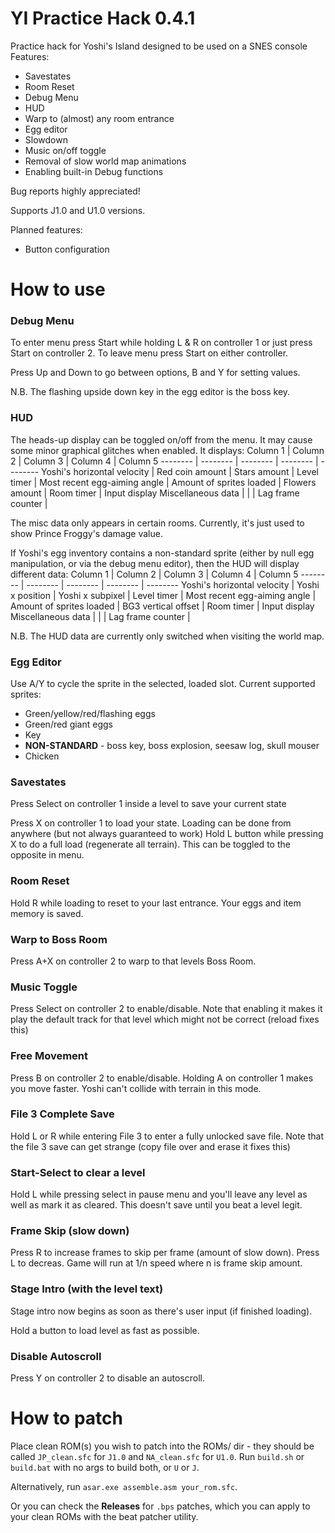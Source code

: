 # YI Practice Hack 0.4.1
Practice hack for Yoshi's Island designed to be used on a SNES console
Features:
* Savestates
* Room Reset
* Debug Menu
* HUD
* Warp to (almost) any room entrance
* Egg editor
* Slowdown
* Music on/off toggle
* Removal of slow world map animations
* Enabling built-in Debug functions

Bug reports highly appreciated!

Supports J1.0 and U1.0 versions.

Planned features:
* Button configuration

# How to use
### Debug Menu
To enter menu press Start while holding L & R on controller 1 or just press Start on controller 2.
To leave menu press Start on either controller.

Press Up and Down to go between options, B and Y for setting values.

N.B. The flashing upside down key in the egg editor is the boss key.

### HUD
The heads-up display can be toggled on/off from the menu. It may cause some minor graphical glitches when enabled.
It displays:
Column 1 | Column 2 | Column 3 | Column 4 | Column 5
-------- | -------- | -------- | -------- | --------
Yoshi's horizontal velocity | Red coin amount | Stars amount | Level timer | 
Most recent egg-aiming angle | Amount of sprites loaded | Flowers amount | Room timer | Input display
Miscellaneous data | | | Lag frame counter | 

The misc data only appears in certain rooms. Currently, it's just used to show Prince Froggy's damage value.

If Yoshi's egg inventory contains a non-standard sprite (either by null egg manipulation, or via the debug menu editor), then the HUD will display different data:
Column 1 | Column 2 | Column 3 | Column 4 | Column 5
-------- | -------- | -------- | -------- | --------
Yoshi's horizontal velocity | Yoshi x position | Yoshi x subpixel | Level timer | 
Most recent egg-aiming angle | Amount of sprites loaded | BG3 vertical offset | Room timer | Input display
Miscellaneous data | | | Lag frame counter | 

N.B. The HUD data are currently only switched when visiting the world map.

### Egg Editor
Use A/Y to cycle the sprite in the selected, loaded slot.
Current supported sprites:
- Green/yellow/red/flashing eggs
- Green/red giant eggs
- Key
- **NON-STANDARD** - boss key, boss explosion, seesaw log, skull mouser
- Chicken

### Savestates
Press Select on controller 1 inside a level to save your current state

Press X on controller 1 to load your state. Loading can be done from anywhere (but not always guaranteed to work)
Hold L button while pressing X to do a full load (regenerate all terrain). This can be toggled to the opposite in menu.

### Room Reset
Hold R while loading to reset to your last entrance. Your eggs and item memory is saved.

### Warp to Boss Room
Press A+X on controller 2 to warp to that levels Boss Room.

### Music Toggle
Press Select on controller 2 to enable/disable. Note that enabling it makes it play the default track for that level which might not be correct (reload fixes this)

### Free Movement
Press B on controller 2 to enable/disable. Holding A on controller 1 makes you move faster. Yoshi can't collide with terrain in this mode.

### File 3 Complete Save
Hold L or R while entering File 3 to enter a fully unlocked save file. Note that the file 3 save can get strange (copy file over and erase it fixes this)

### Start-Select to clear a level
Hold L while pressing select in pause menu and you'll leave any level as well as mark it as cleared. This doesn't save until you beat a level legit.

### Frame Skip (slow down)
Press R to increase frames to skip per frame (amount of slow down). Press L to decreas. Game will run at 1/n speed where n is frame skip amount. 

### Stage Intro (with the level text)
Stage intro now begins as soon as there's user input (if finished loading).

Hold a button to load level as fast as possible.

### Disable Autoscroll
Press Y on controller 2 to disable an autoscroll.


# How to patch
Place clean ROM(s) you wish to patch into the ROMs/ dir - they should be called `JP_clean.sfc` for `J1.0` and `NA_clean.sfc` for `U1.0`.
Run `build.sh` or `build.bat` with no args to build both, or `U` or `J`.

Alternatively, run `asar.exe assemble.asm your_rom.sfc`.

Or you can check the **Releases** for `.bps` patches, which you can apply to your clean ROMs with the beat patcher utility.
